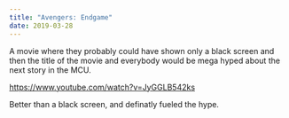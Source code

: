 ```yaml
---
title: "Avengers: Endgame"
date: 2019-03-28
---
```


A movie where they probably could have shown only a black screen and then the title of the movie and everybody would be mega hyped about the next story in the MCU.

https://www.youtube.com/watch?v=JyGGLB542ks

Better than a black screen, and definatly fueled the hype.
